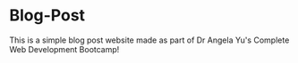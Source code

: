 # Blog-Post
This is a simple blog post website made as part of Dr Angela Yu's Complete Web Development Bootcamp!
